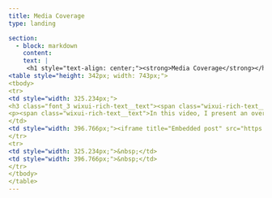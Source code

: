 ```yaml
---
title: Media Coverage
type: landing

section:
  - block: markdown
    content:
    text: |
     <h1 style="text-align: center;"><strong>Media Coverage</strong></h1>
<table style="height: 342px; width: 743px;">
<tbody>
<tr>
<td style="width: 325.234px;">
<h3 class="font_3 wixui-rich-text__text"><span class="wixui-rich-text__text">Postdoctoral Research Overview</span></h3>
<p><span class="wixui-rich-text__text">In this video, I present an overview of my postdoctoral research at Genentech. In honor of Postdoc Appreciation Week, I highlight the various contributions made by postdocs in our field. Come along as I emphasize the collaborative efforts that shape my scientific journey</span></p>
</td>
<td style="width: 396.766px;"><iframe title="Embedded post" src="https://www.linkedin.com/embed/feed/update/urn:li:ugcPost:6979137401193443328?compact=1" width="400" height="250" frameborder="0" allowfullscreen="allowfullscreen"></iframe></td>
</tr>
<tr>
<td style="width: 325.234px;">&nbsp;</td>
<td style="width: 396.766px;">&nbsp;</td>
</tr>
</tbody>
</table>
---
```

